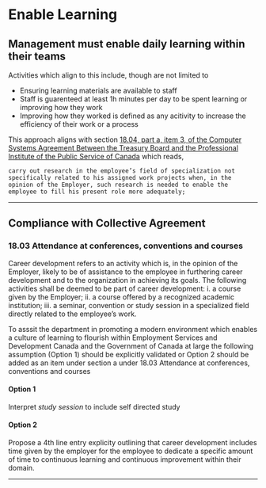 # Enable Learning 

## Management must enable daily learning within their teams 

Activities which align to this include, though are not limited to 

- Ensuring learning materials are available to staff 
- Staff is guarenteed at least 1h minutes per day to be spent learning or improving how they work 
- Improving how they worked is defined as any acitivity to increase the efficiency of their work or a process 

This approach aligns with section [18.04, part a, item 3, of the Computer Systems Agreement Between the Treasury Board and the Professional Institute of the
Public Service of Canada](https://www.tbs-sct.gc.ca/agreements-conventions/view-visualiser-eng.aspx?id=1#toc12212212224) which reads, 

```
carry out research in the employee’s field of specialization not specifically related to his assigned work projects when, in the opinion of the Employer, such research is needed to enable the employee to fill his present role more adequately;
```

_____

## Compliance with Collective Agreement

### 18.03 Attendance at conferences, conventions and courses

Career development refers to an activity which is, in the opinion of the Employer, likely to be of assistance to the employee in furthering career development and to the organization in achieving its goals. The following activities shall be deemed to be part of career development:
i. a course given by the Employer;
ii. a course offered by a recognized academic institution;
iii. a seminar, convention or study session in a specialized field directly related to the employee’s work.

To asssit the department in promoting a modern environment which enables a culture of learning to flourish within Employment Services and Development Canada and the Government of Canada at large the following assumption (Option 1) should be explicitly validated or Option 2 should be added as an item under section a under 18.03 Attendance at conferences, conventions and courses

#### Option 1 

Interpret *study session* to include self directed study 

#### Option 2 

Propose a 4th line entry explicity outlining that career development includes time given by the employer for the employee to dedicate a specific amount of time to continuous learning and continuous improvement within their domain.

_____